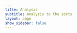 ```yaml
---
title: Analysis
subtitle: Analysis to the sorts
layout: page
show_sidebar: false
---
```


<script>
    function sendSortRequest(sortType) {
        fetch('http://localhost:8062/api/card', {
            method: 'GET',
        })
        .then(response => response.json())
        .then(data => {
            visualizeSort(sortType, data);
        })
        .catch((error) => {
            console.error('Error:', error);
        });
    }

    function analyzeSorts() {
        fetch('http://localhost:8062/api/card', {
            method: 'GET',
        })
        .then(response => response.json())
        .then(data => {
            visualizeSort('analysis', data);
        })
        .catch((error) => {
            console.error('Error:', error);
        });
    }
</script>

<body>
    <script>
        function sendSortRequest(sortType) {
            fetch('http://localhost:8062/api/card', {
                method: 'GET',
            })
            .then(response => response.json())
            .then(data => {
                visualizeSort(sortType, data);
            })
            .catch((error) => {
                console.error('Error:', error);
            });
        }

        function analyzeSorts() {
            fetch('http://localhost:8062/api/card', {
                method: 'GET',
            })
            .then(response => response.json())
            .then(data => {
                visualizeSort('analysis', data);
            })
            .catch((error) => {
                console.error('Error:', error);
            });
        }

        function visualizeSort(sortType, data) {
            const containerId = sortType + 'Result';
            const container = document.getElementById(containerId);
            container.innerHTML = '';

            const visualization = document.createElement('div');
            visualization.id = sortType + 'Visualization';
            visualization.style.display = 'flex';

            data.forEach((num, index) => {
                const box = document.createElement('div');
                box.className = 'box';
                box.textContent = num;
                box.style.backgroundColor = index % 2 === 0 ? 'lightblue' : 'lightred'; // Assign colors based on index
                visualization.appendChild(box);
            });

            container.appendChild(visualization);

            animateSort(sortType, data);
        }

        function updateVisualization(sortType, data) {
            const visualization = document.getElementById(sortType + 'Visualization');
            visualization.innerHTML = '';

            data.forEach((num, index) => {
                const box = document.createElement('div');
                box.className = 'box';
                box.textContent = num;
                box.style.backgroundColor = index % 2 === 0 ? 'lightblue' : 'lightred'; // Preserve colors after sorting
                visualization.appendChild(box);
            });
        }

        async function animateSort(sortType, data) {
            const visualization = document.getElementById(sortType + 'Visualization');
            const length = data.length;

            for (let i = 0; i < length - 1; i++) {
                for (let j = 0; j < length - i - 1; j++) {
                    // Highlight the elements being compared
                    visualization.children[j].style.backgroundColor = 'yellow';
                    visualization.children[j + 1].style.backgroundColor = 'yellow';

                    await sleep(500); // Adjust the speed of animation

                    // Swap elements if they are in the wrong order
                    if (data[j] > data[j + 1]) {
                        const temp = data[j];
                        data[j] = data[j + 1];
                        data[j + 1] = temp;

                        updateVisualization(sortType, data);
                    }

                    // Reset background color
                    visualization.children[j].style.backgroundColor = 'lightblue';
                    visualization.children[j + 1].style.backgroundColor = 'lightblue';
                }
            }

            updateVisualization(sortType, data);
        }

        function sleep(ms) {
            return new Promise(resolve => setTimeout(resolve, ms));
        }
    </script>
</body>
